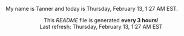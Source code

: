 My name is Tanner and today is Thursday, February 13, 1:27 AM EST.

<p align="center">This <i>README</i> file is generated <b>every 3 hours</b>!</br>Last refresh: Thursday, February 13, 1:27 AM EST<br /></p>
